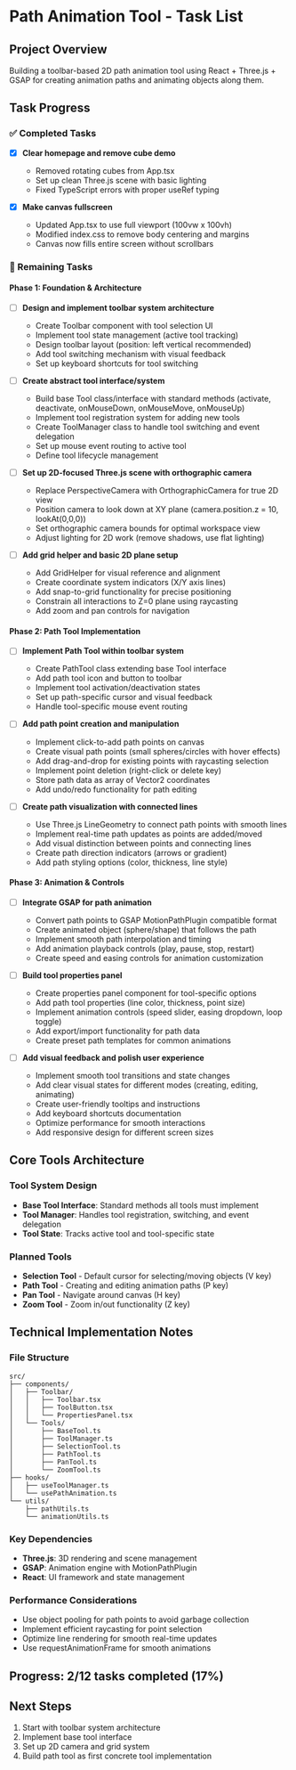 # Path Animation Tool - Task List

## Project Overview
Building a toolbar-based 2D path animation tool using React + Three.js + GSAP for creating animation paths and animating objects along them.

## Task Progress

### ✅ Completed Tasks
- [x] **Clear homepage and remove cube demo**
  - Removed rotating cubes from App.tsx
  - Set up clean Three.js scene with basic lighting
  - Fixed TypeScript errors with proper useRef typing

- [x] **Make canvas fullscreen**
  - Updated App.tsx to use full viewport (100vw x 100vh)
  - Modified index.css to remove body centering and margins
  - Canvas now fills entire screen without scrollbars

### 🔄 Remaining Tasks

#### Phase 1: Foundation & Architecture

- [ ] **Design and implement toolbar system architecture**
  - Create Toolbar component with tool selection UI
  - Implement tool state management (active tool tracking)
  - Design toolbar layout (position: left vertical recommended)
  - Add tool switching mechanism with visual feedback
  - Set up keyboard shortcuts for tool switching

- [ ] **Create abstract tool interface/system**
  - Build base Tool class/interface with standard methods (activate, deactivate, onMouseDown, onMouseMove, onMouseUp)
  - Implement tool registration system for adding new tools
  - Create ToolManager class to handle tool switching and event delegation
  - Set up mouse event routing to active tool
  - Define tool lifecycle management

- [ ] **Set up 2D-focused Three.js scene with orthographic camera**
  - Replace PerspectiveCamera with OrthographicCamera for true 2D view
  - Position camera to look down at XY plane (camera.position.z = 10, lookAt(0,0,0))
  - Set orthographic camera bounds for optimal workspace view
  - Adjust lighting for 2D work (remove shadows, use flat lighting)

- [ ] **Add grid helper and basic 2D plane setup**
  - Add GridHelper for visual reference and alignment
  - Create coordinate system indicators (X/Y axis lines)
  - Add snap-to-grid functionality for precise positioning
  - Constrain all interactions to Z=0 plane using raycasting
  - Add zoom and pan controls for navigation

#### Phase 2: Path Tool Implementation

- [ ] **Implement Path Tool within toolbar system**
  - Create PathTool class extending base Tool interface
  - Add path tool icon and button to toolbar
  - Implement tool activation/deactivation states
  - Set up path-specific cursor and visual feedback
  - Handle tool-specific mouse event routing

- [ ] **Add path point creation and manipulation**
  - Implement click-to-add path points on canvas
  - Create visual path points (small spheres/circles with hover effects)
  - Add drag-and-drop for existing points with raycasting selection
  - Implement point deletion (right-click or delete key)
  - Store path data as array of Vector2 coordinates
  - Add undo/redo functionality for path editing

- [ ] **Create path visualization with connected lines**
  - Use Three.js LineGeometry to connect path points with smooth lines
  - Implement real-time path updates as points are added/moved
  - Add visual distinction between points and connecting lines
  - Create path direction indicators (arrows or gradient)
  - Add path styling options (color, thickness, line style)

#### Phase 3: Animation & Controls

- [ ] **Integrate GSAP for path animation**
  - Convert path points to GSAP MotionPathPlugin compatible format
  - Create animated object (sphere/shape) that follows the path
  - Implement smooth path interpolation and timing
  - Add animation playback controls (play, pause, stop, restart)
  - Create speed and easing controls for animation customization

- [ ] **Build tool properties panel**
  - Create properties panel component for tool-specific options
  - Add path tool properties (line color, thickness, point size)
  - Implement animation controls (speed slider, easing dropdown, loop toggle)
  - Add export/import functionality for path data
  - Create preset path templates for common animations

- [ ] **Add visual feedback and polish user experience**
  - Implement smooth tool transitions and state changes
  - Add clear visual states for different modes (creating, editing, animating)
  - Create user-friendly tooltips and instructions
  - Add keyboard shortcuts documentation
  - Optimize performance for smooth interactions
  - Add responsive design for different screen sizes

## Core Tools Architecture

### Tool System Design
- **Base Tool Interface**: Standard methods all tools must implement
- **Tool Manager**: Handles tool registration, switching, and event delegation
- **Tool State**: Tracks active tool and tool-specific state

### Planned Tools
- **Selection Tool** - Default cursor for selecting/moving objects (V key)
- **Path Tool** - Creating and editing animation paths (P key)
- **Pan Tool** - Navigate around canvas (H key)
- **Zoom Tool** - Zoom in/out functionality (Z key)

## Technical Implementation Notes

### File Structure
```
src/
├── components/
│   ├── Toolbar/
│   │   ├── Toolbar.tsx
│   │   ├── ToolButton.tsx
│   │   └── PropertiesPanel.tsx
│   └── Tools/
│       ├── BaseTool.ts
│       ├── ToolManager.ts
│       ├── SelectionTool.ts
│       ├── PathTool.ts
│       ├── PanTool.ts
│       └── ZoomTool.ts
├── hooks/
│   ├── useToolManager.ts
│   └── usePathAnimation.ts
└── utils/
    ├── pathUtils.ts
    └── animationUtils.ts
```

### Key Dependencies
- **Three.js**: 3D rendering and scene management
- **GSAP**: Animation engine with MotionPathPlugin
- **React**: UI framework and state management

### Performance Considerations
- Use object pooling for path points to avoid garbage collection
- Implement efficient raycasting for point selection
- Optimize line rendering for smooth real-time updates
- Use requestAnimationFrame for smooth animations

## Progress: 2/12 tasks completed (17%)

## Next Steps
1. Start with toolbar system architecture
2. Implement base tool interface
3. Set up 2D camera and grid system
4. Build path tool as first concrete tool implementation
